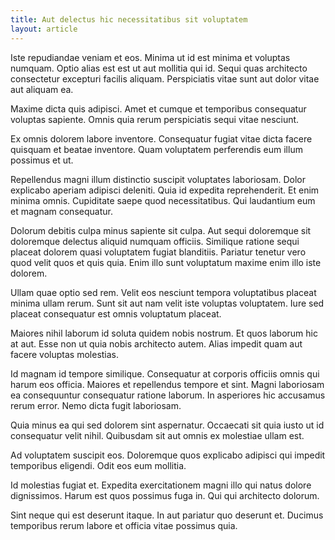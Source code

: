 ```yaml
---
title: Aut delectus hic necessitatibus sit voluptatem
layout: article
---
```

Iste repudiandae veniam et eos. Minima ut id est minima et voluptas numquam. Optio alias est est ut aut mollitia qui id. Sequi quas architecto consectetur excepturi facilis aliquam. Perspiciatis vitae sunt aut dolor vitae aut aliquam ea.

Maxime dicta quis adipisci. Amet et cumque et temporibus consequatur voluptas sapiente. Omnis quia rerum perspiciatis sequi vitae nesciunt.

Ex omnis dolorem labore inventore. Consequatur fugiat vitae dicta facere quisquam et beatae inventore. Quam voluptatem perferendis eum illum possimus et ut.

Repellendus magni illum distinctio suscipit voluptates laboriosam. Dolor explicabo aperiam adipisci deleniti. Quia id expedita reprehenderit. Et enim minima omnis. Cupiditate saepe quod necessitatibus. Qui laudantium eum et magnam consequatur.

Dolorum debitis culpa minus sapiente sit culpa. Aut sequi doloremque sit doloremque delectus aliquid numquam officiis. Similique ratione sequi placeat dolorem quasi voluptatem fugiat blanditiis. Pariatur tenetur vero quod velit quos et quis quia. Enim illo sunt voluptatum maxime enim illo iste dolorem.

Ullam quae optio sed rem. Velit eos nesciunt tempora voluptatibus placeat minima ullam rerum. Sunt sit aut nam velit iste voluptas voluptatem. Iure sed placeat consequatur est omnis voluptatum placeat.

Maiores nihil laborum id soluta quidem nobis nostrum. Et quos laborum hic at aut. Esse non ut quia nobis architecto autem. Alias impedit quam aut facere voluptas molestias.

Id magnam id tempore similique. Consequatur at corporis officiis omnis qui harum eos officia. Maiores et repellendus tempore et sint. Magni laboriosam ea consequuntur consequatur ratione laborum. In asperiores hic accusamus rerum error. Nemo dicta fugit laboriosam.

Quia minus ea qui sed dolorem sint aspernatur. Occaecati sit quia iusto ut id consequatur velit nihil. Quibusdam sit aut omnis ex molestiae ullam est.

Ad voluptatem suscipit eos. Doloremque quos explicabo adipisci qui impedit temporibus eligendi. Odit eos eum mollitia.

Id molestias fugiat et. Expedita exercitationem magni illo qui natus dolore dignissimos. Harum est quos possimus fuga in. Qui qui architecto dolorum.

Sint neque qui est deserunt itaque. In aut pariatur quo deserunt et. Ducimus temporibus rerum labore et officia vitae possimus quia.
